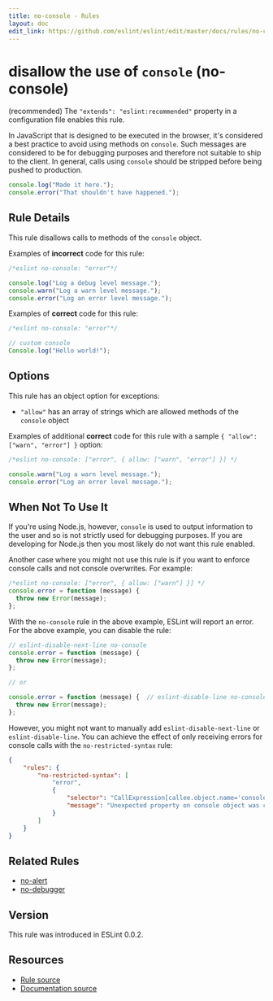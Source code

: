 ```yaml
---
title: no-console - Rules
layout: doc
edit_link: https://github.com/eslint/eslint/edit/master/docs/rules/no-console.md
---
```

<!-- Note: No pull requests accepted for this file. See README.md in the root directory for details. -->

# disallow the use of `console` (no-console)

(recommended) The `"extends": "eslint:recommended"` property in a configuration file enables this rule.

In JavaScript that is designed to be executed in the browser, it's considered a best practice to avoid using methods on `console`. Such messages are considered to be for debugging purposes and therefore not suitable to ship to the client. In general, calls using `console` should be stripped before being pushed to production.

```js
console.log("Made it here.");
console.error("That shouldn't have happened.");
```

## Rule Details

This rule disallows calls to methods of the `console` object.

Examples of **incorrect** code for this rule:

```js
/*eslint no-console: "error"*/

console.log("Log a debug level message.");
console.warn("Log a warn level message.");
console.error("Log an error level message.");
```

Examples of **correct** code for this rule:

```js
/*eslint no-console: "error"*/

// custom console
Console.log("Hello world!");
```

## Options

This rule has an object option for exceptions:

* `"allow"` has an array of strings which are allowed methods of the `console` object

Examples of additional **correct** code for this rule with a sample `{ "allow": ["warn", "error"] }` option:

```js
/*eslint no-console: ["error", { allow: ["warn", "error"] }] */

console.warn("Log a warn level message.");
console.error("Log an error level message.");
```

## When Not To Use It

If you're using Node.js, however, `console` is used to output information to the user and so is not strictly used for debugging purposes. If you are developing for Node.js then you most likely do not want this rule enabled.

Another case where you might not use this rule is if you want to enforce console calls and not console overwrites. For example:

```js
/*eslint no-console: ["error", { allow: ["warn"] }] */
console.error = function (message) {
  throw new Error(message);
};
```

With the `no-console` rule in the above example, ESLint will report an error. For the above example, you can disable the rule:

```js
// eslint-disable-next-line no-console
console.error = function (message) {
  throw new Error(message);
};

// or

console.error = function (message) {  // eslint-disable-line no-console
  throw new Error(message);
};
```

However, you might not want to manually add `eslint-disable-next-line` or `eslint-disable-line`. You can achieve the effect of only receiving errors for console calls with the `no-restricted-syntax` rule:

```json
{
    "rules": {
        "no-restricted-syntax": [
            "error",
            {
                "selector": "CallExpression[callee.object.name='console'][callee.property.name=/^(log|warn|error|info|trace)$/]",
                "message": "Unexpected property on console object was called"
            }
        ]
    }
}
```

## Related Rules

* [no-alert](no-alert)
* [no-debugger](no-debugger)

## Version

This rule was introduced in ESLint 0.0.2.

## Resources

* [Rule source](https://github.com/eslint/eslint/tree/master/lib/rules/no-console.js)
* [Documentation source](https://github.com/eslint/eslint/tree/master/docs/rules/no-console.md)
